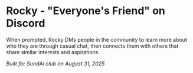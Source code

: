 # Rocky - "Everyone's Friend" on Discord

When prompted, Rocky DMs people in the community to learn more about who they are through casual chat, then connects them with others that share similar interests and aspirations.

_Built for SundAI club on August 31, 2025_

